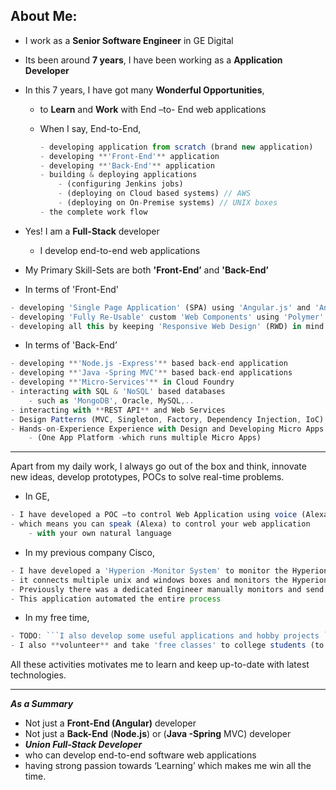 
## About Me:


- I work as a **Senior Software Engineer** in GE Digital
- Its been around **7 years**, I have been working as a **Application Developer**

- In this 7 years, I have got many **Wonderful Opportunities**,
    - to **Learn** and **Work** with End –to- End web applications

    - When I say, End-to-End,
        ````js
        - developing application from scratch (brand new application)
        - developing **'Front-End'** application
        - developing **'Back-End'** application
        - building & deploying applications
            - (configuring Jenkins jobs)
            - (deploying on Cloud based systems) // AWS
            - (deploying on On-Premise systems) // UNIX boxes
        - the complete work flow
        ````


- Yes! I am a **Full-Stack** developer
    - I develop end-to-end web applications

- My Primary Skill-Sets are both **'Front-End’** and **'Back-End’**

- In terms of 'Front-End'

````js
- developing 'Single Page Application' (SPA) using 'Angular.js' and 'Angular' Framework
- developing 'Fully Re-Usable' custom 'Web Components' using 'Polymer' and 'Angular' Frameworks
- developing all this by keeping 'Responsive Web Design' (RWD) in mind
````


- In terms of 'Back-End’

````js
- developing **'Node.js -Express'** based back-end application
- developing **'Java -Spring MVC'** based back-end applications
- developing **'Micro-Services'** in Cloud Foundry
- interacting with SQL & 'NoSQL' based databases
    - such as 'MongoDB', Oracle, MySQL,..
- interacting with **REST API** and Web Services
- Design Patterns (MVC, Singleton, Factory, Dependency Injection, IoC)
- Hands-on-Experience Experience with Design and Developing Micro Apps based Architecture
    - (One App Platform -which runs multiple Micro Apps)
````

---

Apart from my daily work, I always go out of the box and think, innovate new ideas, develop prototypes, POCs to solve real-time problems.


- In GE,
````js
- I have developed a POC —to control Web Application using voice (Alexa)
- which means you can speak (Alexa) to control your web application
    - with your own natural language
````


- In my previous company Cisco,
````js
- I have developed a 'Hyperion -Monitor System' to monitor the Hyperion Application
- it connects multiple unix and windows boxes and monitors the Hyperion systems.
- Previously there was a dedicated Engineer manually monitors and send emails.
- This application automated the entire process
````

- In my free time,

````js
- TODO: ```I also develop some useful applications and hobby projects ```
- I also **volunteer** and take 'free classes' to college students (to give back my knowledge to society)
````

All these activities motivates me to learn and keep up-to-date with latest technologies.

---

***As a Summary***

- Not just a **Front-End (Angular)** developer
- Not just a **Back-End** (**Node.js**) or (**Java -Spring** MVC) developer
- ***Union Full-Stack Developer***
- who can develop end-to-end software web applications
- having strong passion towards ‘Learning’ which makes me win all the time.
